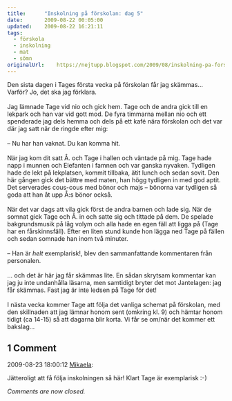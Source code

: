 ```yaml
---
title:		"Inskolning på förskolan: dag 5"
date:		2009-08-22 00:05:00
updated:	2009-08-22 16:21:11
tags: 
  - förskola
  - inskolning
  - mat
  - sömn	
originalUrl:	https://nejtupp.blogspot.com/2009/08/inskolning-pa-forskolan-dag-5.html
---
```


Den sista dagen i Tages första vecka på förskolan får jag skämmas... Varför? Jo, det ska jag förklara.<br><br>Jag lämnade Tage vid nio och gick hem. Tage och de andra gick till en lekpark och han var vid gott mod. De fyra timmarna mellan nio och ett spenderade jag dels hemma och dels på ett kafé nära förskolan och det var där jag satt när de ringde efter mig:<br><br>– Nu har han vaknat. Du kan komma hit.<br><br>När jag kom dit satt Å. och Tage i hallen och väntade på mig. Tage hade napp i munnen och Elefanten i famnen och var ganska nyvaken. Tydligen hade de lekt på lekplatsen, kommit tillbaka, ätit lunch och sedan sovit. Den här gången gick det bättre med maten, han högg tydligen in med god aptit. Det serverades cous-cous med bönor och majs – bönorna var tydligen så goda att han åt upp Å:s bönor också.<br><br>När det var dags att vila gick först de andra barnen och lade sig. När de somnat gick Tage och Å. in och satte sig och tittade på dem. De spelade bakgrundsmusik på låg volym och alla hade en egen fäll att ligga på (Tage har en fårskinnsfäll). Efter en liten stund kunde hon lägga ned Tage på fällen och sedan somnade han inom två minuter.<br><br>– Han är <span style="font-style: italic;">helt</span> exemplarisk!, blev den sammanfattande kommentaren från personalen.<br><br>... och det är här jag får skämmas lite. En sådan skrytsam kommentar kan jag ju inte undanhålla läsarna, men samtidigt bryter det mot Jantelagen: jag får skämmas. Fast jag är inte ledsen på Tage för det!<br><br>I nästa vecka kommer Tage att följa det vanliga schemat på förskolan, med den skillnaden att jag lämnar honom sent (omkring kl. 9) och hämtar honom tidigt (ca 14-15) så att dagarna blir korta. Vi får se om/när det kommer ett bakslag...

<div class="comments">
	<div class="comments-header"><h2>1 Comment</h2></div>
	<div class="comments-body">
			<div class="comment" id="comment-6790783476776847791">
				<p class="comment-header">
					<date datetime="2009-08-23T18:00:12.298+02:00">2009-08-23 18:00:12</date> 
					<a href="https://www.blogger.com/profile/01053182570637311119" rel="nofollow">Mikaela</a>:
				</p>
				<div class="comment-content"><p>Jätteroligt att få följa inskolningen så här! Klart Tage är exemplarisk :-)</p></div>
				<div class="comment-footer"></div>
			</div></div>
	<p class="comments-footer"><em>Comments are now closed.</em></p>
</div>